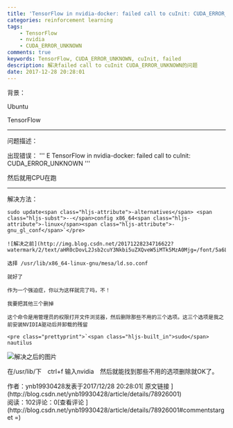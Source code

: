```yaml
---
title: 'TensorFlow in nvidia-docker: failed call to cuInit: CUDA_ERROR_UNKNOWN'
categories: reinforcement learning
tags: 
    - TensorFlow
    - nvidia
    - CUDA_ERROR_UNKNOWN
comments: true
keywords: TensorFlow, CUDA_ERROR_UNKNOWN, cuInit, failed
description: 解决failed call to cuInit CUDA_ERROR_UNKNOWN的问题
date: 2017-12-28 20:28:01
---
```


背景： 

Ubuntu 

TensorFlow

* * *

问题描述： 

出现错误： 
'''
E TensorFlow in nvidia-docker: failed call to cuInit: CUDA_ERROR_UNKNOWN
'''

然后就用CPU在跑

* * *

解决方法：

    sudo update<span class="hljs-attribute">-alternatives</span> <span class="hljs-subst">--</span>config x86_64<span class="hljs-attribute">-linux</span><span class="hljs-attribute">-gnu_gl_conf</span>`</pre>

    ![解决之前](http://img.blog.csdn.net/20171228234716622?watermark/2/text/aHR0cDovL2Jsb2cuY3Nkbi5uZXQveW5iMTk5MzA0Mjg=/font/5a6L5L2T/fontsize/400/fill/I0JBQkFCMA==/dissolve/70/gravity/SouthEast)

    选择 /usr/lib/x86_64-linux-gnu/mesa/ld.so.conf  

    就好了 

    作为一个强迫症，你以为这样就完了吗，不！ 

    我要把其他三个删掉 

    这个命令是用管理员的权限打开文件浏览器，然后删除那些不用的三个选项。这三个选项是我之前安装NVIDIA驱动后并卸载的残留

    <pre class="prettyprint">`<span class="hljs-built_in">sudo</span> nautilus 

![解决之后的图片](http://img.blog.csdn.net/20171228234629685?watermark/2/text/aHR0cDovL2Jsb2cuY3Nkbi5uZXQveW5iMTk5MzA0Mjg=/font/5a6L5L2T/fontsize/400/fill/I0JBQkFCMA==/dissolve/70/gravity/SouthEast)

在/usr/lib/下　ctrl+f 输入nvidia　然后就能找到那些不用的选项删除就OK了。
<div>作者：ynb19930428发表于2017/12/28 20:28:01[ 原文链接 ](http://blog.csdn.net/ynb19930428/article/details/78926001)</div><div> 阅读：102评论：0[查看评论 ](http://blog.csdn.net/ynb19930428/article/details/78926001#commentstarget =) </div>